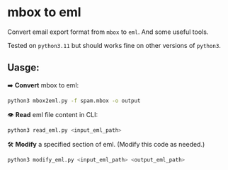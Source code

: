# mbox to eml

Convert email export format from `mbox` to `eml`. And some useful tools.

Tested on `python3.11` but should works fine on other versions of `python3`.

## Uasge:

➡️ **Convert** mbox to eml:

```bash
python3 mbox2eml.py -f spam.mbox -o output
```

👁️ **Read** eml file content in CLI:

```bash
python3 read_eml.py <input_eml_path>
```

🛠️ **Modify** a specified section of eml. (Modify this code as needed.)

```bash
python3 modify_eml.py <input_eml_path> <output_eml_path>
```
